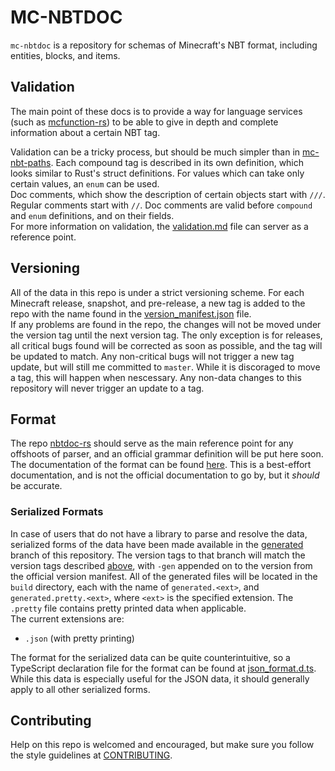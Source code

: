 # MC-NBTDOC
`mc-nbtdoc` is a repository for schemas of Minecraft's NBT format,
including entities, blocks, and items.

## Validation
The main point of these docs is to provide a way for language services
(such as [mcfunction-rs](https://github.com/Levertion/mcfunction-rs))
to be able to give in depth and complete information about a certain NBT tag.  
  
Validation can be a tricky process, but should be much simpler than in 
[mc-nbt-paths](https://github.com/Yurihaia/mc-nbt-paths). Each compound tag is
described in its own definition, which looks similar to Rust's struct definitions.
For values which can take only certain values, an `enum` can be used.  
Doc comments, which show the description of certain objects start with `///`. Regular comments
start with `//`. Doc comments are valid before `compound` and `enum` definitions, and on their fields.  
For more information on validation, the [validation.md](https://github.com/Yurihaia/nbtdoc-rs/blob/master/docs/validation.md)
file can server as a reference point.

## Versioning
All of the data in this repo is under a strict versioning scheme. For each Minecraft release, snapshot, and pre-release, a 
new tag is added to the repo with the name found in the
[version_manifest.json](https://launchermeta.mojang.com/mc/game/version_manifest.json) file.  
If any problems are found in the repo, the changes will not be moved under the version tag until the next version tag. The 
only exception is for releases, all critical bugs found will be corrected as soon as possible, and the tag will be updated 
to match. Any non-critical bugs will not trigger a new tag update, but will still me committed to `master`. While it is 
discoraged to move a tag, this will happen when nescessary. Any non-data changes to this repository will never trigger an 
update to a tag.

## Format
The repo [nbtdoc-rs](https://github.com/Yurhaia/nbtdoc-rs)
should serve as the main reference point for any offshoots of parser,
and an official grammar definition will be put here soon.
The documentation of the format can be found [here](https://github.com/Yurihaia/nbtdoc-rs/blob/master/docs/format.md).
This is a best-effort documentation, and is not the official documentation to go by, but it *should* be accurate.

### Serialized Formats
In case of users that do not have a library to parse and resolve the data, serialized forms of the data have been made 
available in the [generated](https://github.com/Yurihaia/mc-nbtdoc/tree/generated) branch of this repository. The version
tags to that branch will match the version tags described [above](#versioning), with `-gen` appended on to the version from
the official version manifest. All of the generated files will be located in the `build` directory, each with the name of
`generated.<ext>`, and `generated.pretty.<ext>`, where `<ext>` is the specified extension. The `.pretty` file contains 
pretty printed data when applicable.  
The current extensions are:
 * `.json` (with pretty printing)

The format for the serialized data can be quite counterintuitive, so a TypeScript declaration file for the format can be
found at [json_format.d.ts](https://github.com/Yurihaia/nbtdoc-rs/blob/master/docs/json_format.d.ts). While this data is 
especially useful for the JSON data, it should generally apply to all other serialized forms.

## Contributing
Help on this repo is welcomed and encouraged, but make sure you follow the style guidelines at
[CONTRIBUTING](CONTRIBUTING.md).